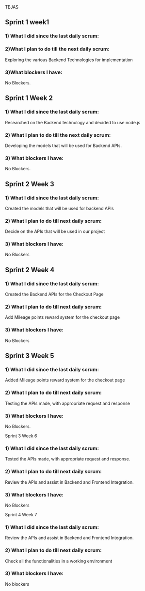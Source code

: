 TEJAS 
## Sprint 1 week1 
 
### 1) What I did since the last daily scrum: 
 
### 2)What I plan to do till the next daily scrum: 
Exploring the various Backend Technologies for implementation 
 
### 3)What blockers I have: 
No Blockers. 
 
## Sprint 1 Week 2

### 1) What I did since the last daily scrum: 
Researched on the Backend technology and decided to use node.js 
 
### 2) What I plan to do till the next daily scrum: 
Developing the models that will be used for Backend APIs. 
 
### 3) What blockers I have: 
No Blockers. 
 
 
## Sprint 2 Week 3 
 
### 1) What I did since the last daily scrum: 
Created the models that will be used for backend APIs
 
### 2) What I plan to do till next daily scrum: 
Decide on the APIs that will be used in our project
 
### 3) What blockers I have: 
No Blockers
 
## Sprint 2 Week 4 
 
### 1) What I did since the last daily scrum: 
Created the Backend APIs for the Checkout Page 
 
### 2) What I plan to do till next daily scrum: 
Add Mileage points reward system for the checkout page
 
### 3) What blockers I have: 
No Blockers 
 
## Sprint 3 Week 5 
 
### 1) What I did since the last daily scrum: 
Added Mileage points reward system for the checkout page
 
### 2) What I plan to do till next daily scrum: 
Testing the APIs made, with appropriate request and response
 
### 3) What blockers I have: 
No Blockers.
 
 
Sprint 3 Week 6 
 
### 1) What I did since the last daily scrum: 
Tested the APIs made, with appropriate request and response.
 
### 2) What I plan to do till next daily scrum: 
Review the APIs and assist in Backend and Frontend Integration.
 
### 3) What blockers I have: 
No Blockers 
 
 
Sprint 4 Week 7 
### 1) What I did since the last daily scrum: 
Review the APIs and assist in Backend and Frontend Integration.  
 
### 2) What I plan to do till next daily scrum: 
Check all the functionalities in a working environment
 
### 3) What blockers I have: 
No blockers 
 
 
 
 
  

